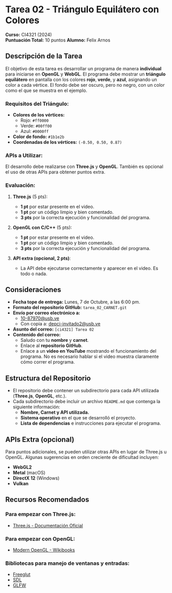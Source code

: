 # Tarea 02 - Triángulo Equilátero con Colores  
**Curso:** CI4321 (2024)  
**Puntuación Total:** 10 puntos
**Alumno:** Felix Arnos

## Descripción de la Tarea
El objetivo de esta tarea es desarrollar un programa de manera **individual** para iniciarse en **OpenGL** y **WebGL**. El programa debe mostrar un **triángulo equilátero** en pantalla con los colores **rojo**, **verde**, y **azul**, asignando un color a cada vértice. El fondo debe ser oscuro, pero no negro, con un color como el que se muestra en el ejemplo.

### Requisitos del Triángulo:
- **Colores de los vértices:**  
  - Rojo: `#ff0000`  
  - Verde: `#00ff00`  
  - Azul: `#0000ff`
- **Color de fondo:** `#1b1e2b`
- **Coordenadas de los vértices:** `(-0.50, 0.50, 0.87)`

### APIs a Utilizar:
El desarrollo debe realizarse con **Three.js** y **OpenGL**. También es opcional el uso de otras APIs para obtener puntos extra.

### Evaluación:
1. **Three.js** (5 pts):
   - **1 pt** por estar presente en el video.
   - **1 pt** por un código limpio y bien comentado.
   - **3 pts** por la correcta ejecución y funcionalidad del programa.
  
2. **OpenGL con C/C++** (5 pts):
   - **1 pt** por estar presente en el video.
   - **1 pt** por un código limpio y bien comentado.
   - **3 pts** por la correcta ejecución y funcionalidad del programa.

3. **API extra (opcional, 2 pts)**:
   - La API debe ejecutarse correctamente y aparecer en el video. Es todo o nada.

## Consideraciones
- **Fecha tope de entrega:** Lunes, 7 de Octubre, a las 6:00 pm.
- **Formato del repositorio GitHub:** `tarea_02_CARNET.git`
- **Envío por correo electrónico a:**  
  - 10-87970@usb.ve  
  - Con copia a: depci-invitado2@usb.ve
- **Asunto del correo:** `[ci4321] Tarea 02`
- **Contenido del correo:**
  - Saludo con tu **nombre** y **carnet**.
  - Enlace al **repositorio GitHub**.
  - Enlace a un **video en YouTube** mostrando el funcionamiento del programa. No es necesario hablar si el video muestra claramente cómo correr el programa.

## Estructura del Repositorio
- El repositorio debe contener un subdirectorio para cada API utilizada (**Three.js**, **OpenGL**, etc.).
- Cada subdirectorio debe incluir un archivo `README.md` que contenga la siguiente información:
  - **Nombre, Carnet y API utilizada.**
  - **Sistema operativo** en el que se desarrolló el proyecto.
  - **Lista de dependencias** e instrucciones para ejecutar el programa.

## APIs Extra (opcional)
Para puntos adicionales, se pueden utilizar otras APIs en lugar de Three.js u OpenGL. Algunas sugerencias en orden creciente de dificultad incluyen:
- **WebGL2**
- **Metal** (macOS)
- **DirectX 12** (Windows)
- **Vulkan**

## Recursos Recomendados
### Para empezar con Three.js:
- [Three.js - Documentación Oficial](https://threejs.org/docs/index.html#manual/en/introduction/Installation)

### Para empezar con OpenGL:
- [Modern OpenGL - Wikibooks](https://en.wikibooks.org/wiki/OpenGL_Programming/Modern_OpenGL_Introduction)

### Bibliotecas para manejo de ventanas y entradas:
- [Freeglut](https://freeglut.sourceforge.net/)
- [SDL](https://libsdl.org/)
- [GLFW](https://www.glfw.org/)
